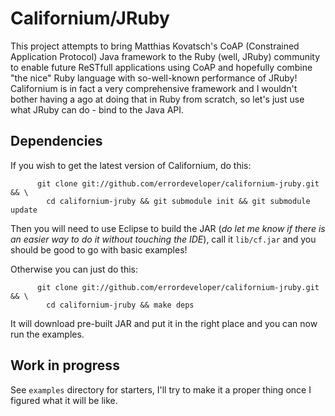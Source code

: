# Californium/JRuby

This project attempts to bring Matthias Kovatsch's CoAP (Constrained
Application Protocol) Java framework to the Ruby (well, JRuby) community
to enable future ReSTfull applications using CoAP and hopefully combine
"the nice" Ruby language with so-well-known performance of JRuby!
Californium is in fact a very comprehensive framework and I wouldn't
bother having a ago at doing that in Ruby from scratch, so let's just
use what JRuby can do - bind to the Java API.

## Dependencies

If you wish to get the latest version of Californium, do this:

          git clone git://github.com/errordeveloper/californium-jruby.git && \
            cd californium-jruby && git submodule init && git submodule update

Then you will need to use Eclipse to build the JAR (_do let me know
if there is an easier way to do it without touching the IDE_), call
it `lib/cf.jar` and you should be good to go with basic examples!

Otherwise you can just do this:

          git clone git://github.com/errordeveloper/californium-jruby.git && \
            cd californium-jruby && make deps

It will download pre-built JAR and put it in the right place and you
can now run the examples.

## Work in progress

See `examples` directory for starters, I'll try to make it a proper
thing once I figured what it will be like.
